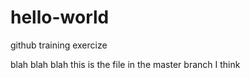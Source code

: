 # hello-world
github training exercize

blah blah blah this is the file in the master branch I think